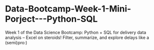 # Data-Bootcamp-Week-1-Mini-Porject---Python-SQL
Week 1 of the Data Science Bootcamp: Python + SQL for delivery data analysis – Excel on steroids!  Filter, summarize, and explore delays like a (semi)pro:)
